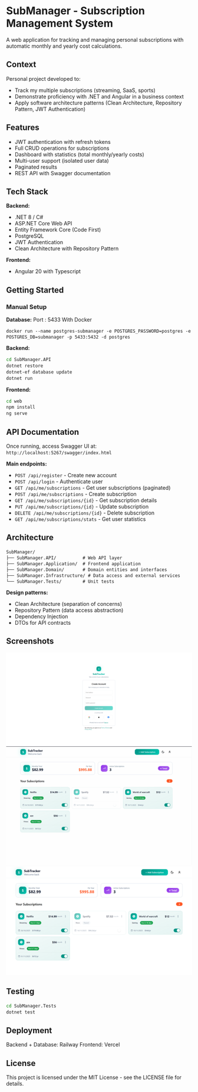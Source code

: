 # SubManager - Subscription Management System

A web application for tracking and managing personal subscriptions with automatic monthly and yearly cost calculations.

## Context

Personal project developed to:
- Track my multiple subscriptions (streaming, SaaS, sports)
- Demonstrate proficiency with .NET and Angular in a business context
- Apply software architecture patterns (Clean Architecture, Repository Pattern, JWT Authentication)

## Features

- JWT authentication with refresh tokens
- Full CRUD operations for subscriptions
- Dashboard with statistics (total monthly/yearly costs)
- Multi-user support (isolated user data)
- Paginated results
- REST API with Swagger documentation

## Tech Stack

**Backend:**
- .NET 8 / C#
- ASP.NET Core Web API
- Entity Framework Core (Code First)
- PostgreSQL
- JWT Authentication
- Clean Architecture with Repository Pattern

**Frontend:**
- Angular 20 with Typescript

## Getting Started

### Manual Setup

**Database:**
Port : 5433
With Docker
```
docker run --name postgres-submanager -e POSTGRES_PASSWORD=postgres -e POSTGRES_DB=submanager -p 5433:5432 -d postgres
```

**Backend:**
```bash
cd SubManager.API
dotnet restore
dotnet-ef database update
dotnet run
```

**Frontend:**
```bash
cd web
npm install
ng serve
```

## API Documentation

Once running, access Swagger UI at: `http://localhost:5267/swagger/index.html`

**Main endpoints:**
- `POST /api/register` - Create new account
- `POST /api/login` - Authenticate user
- `GET /api/me/subscriptions` - Get user subscriptions (paginated)
- `POST /api/me/subscriptions` - Create subscription
- `GET /api/me/subscriptions/{id}` - Get subscription details
- `PUT /api/me/subscriptions/{id}` - Update subscription
- `DELETE /api/me/subscriptions/{id}` - Delete subscription
- `GET /api/me/subscriptions/stats` - Get user statistics

## Architecture
```
SubManager/
├── SubManager.API/          # Web API layer
├── SubManager.Application/  # Frontend application
├── SubManager.Domain/       # Domain entities and interfaces
├── SubManager.Infrastructure/ # Data access and external services
└── SubManager.Tests/        # Unit tests
```

**Design patterns:**
- Clean Architecture (separation of concerns)
- Repository Pattern (data access abstraction)
- Dependency Injection
- DTOs for API contracts

## Screenshots

![register-screen](assets/images/register-screen.png)
![create-sub](assets/images/create-sub.gif)
![stats-view](assets/images/stats-view.png)

## Testing
```bash
cd SubManager.Tests
dotnet test
```

## Deployment

Backend + Database: Railway
Frontend: Vercel

## License

This project is licensed under the MIT License - see the LICENSE file for details.
